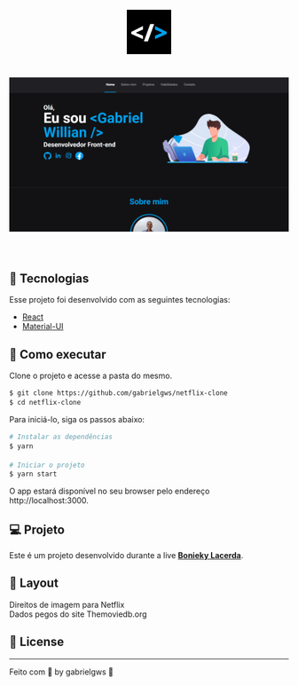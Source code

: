<p align="center">
  <img alt="Dev img" src="public/favicon.png" width="80px">

<h1 align="center">
    <img alt="Site gabrielgws.com" src="/public/images/gabrielgws-Screenshot.png" />
</h1>

<br>

## 🧪 Tecnologias

Esse projeto foi desenvolvido com as seguintes tecnologias:

- [React](https://reactjs.org)
- [Material-UI](https://mui.com/pt/)

## 🚀 Como executar

Clone o projeto e acesse a pasta do mesmo.

```bash
$ git clone https://github.com/gabrielgws/netflix-clone
$ cd netflix-clone
```

Para iniciá-lo, siga os passos abaixo:
```bash
# Instalar as dependências
$ yarn

# Iniciar o projeto
$ yarn start
```
O app estará disponível no seu browser pelo endereço http://localhost:3000.

## 💻 Projeto

Este é um projeto desenvolvido durante a live **[Bonieky Lacerda](https://www.youtube.com/watch?v=tBweoUiMsDg&t=8756s)**.

## 🔖 Layout

Direitos de imagem para Netflix <br/>
Dados pegos do site Themoviedb.org

## 📝 License

---

Feito com 💜 by gabrielgws :rocket:	
